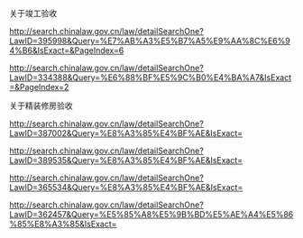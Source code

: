 关于竣工验收

http://search.chinalaw.gov.cn/law/detailSearchOne?LawID=395998&Query=%E7%AB%A3%E5%B7%A5%E9%AA%8C%E6%94%B6&IsExact=&PageIndex=6

http://search.chinalaw.gov.cn/law/detailSearchOne?LawID=334388&Query=%E6%88%BF%E5%9C%B0%E4%BA%A7&IsExact=&PageIndex=2

关于精装修房验收

http://search.chinalaw.gov.cn/law/detailSearchOne?LawID=387002&Query=%E8%A3%85%E4%BF%AE&IsExact=

http://search.chinalaw.gov.cn/law/detailSearchOne?LawID=389535&Query=%E8%A3%85%E4%BF%AE&IsExact=

http://search.chinalaw.gov.cn/law/detailSearchOne?LawID=365534&Query=%E8%A3%85%E4%BF%AE&IsExact=

http://search.chinalaw.gov.cn/law/detailSearchOne?LawID=362457&Query=%E5%85%A8%E5%9B%BD%E5%AE%A4%E5%86%85%E8%A3%85&IsExact=